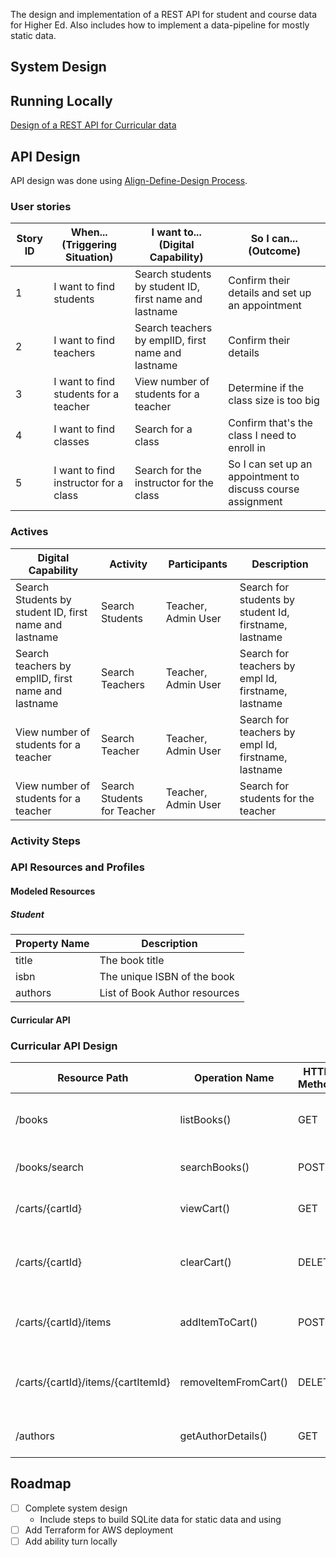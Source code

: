 The design and implementation of a REST API for student and course data for Higher Ed. Also includes how to implement a
data-pipeline for
mostly static data.

## System Design

## Running Locally

[Design of a REST API for Curricular data](https://github.com/baranasoftware/system-design/blob/main/edu-api.md)

## API Design

API design was done
using [Align-Define-Design Process](https://blog.stoplight.io/aligning-on-your-api-design-using-jobs-to-be-done).

### User stories
| Story ID | When... (Triggering Situation)        | I want to...    (Digital Capability)                   | So I can...    (Outcome)                                    |
|----------|---------------------------------------|--------------------------------------------------------|-------------------------------------------------------------|
| 1        | I want to find students               | Search students by student ID, first name and lastname | Confirm their details and set up an appointment             |
| 2        | I want to find teachers               | Search teachers by emplID, first name and lastname     | Confirm their details                                       |
| 3        | I want to find students for a teacher | View number of students for a teacher                  | Determine if the class size is too big                      |
| 4        | I want to find classes                | Search for a class                                     | Confirm that's the class I need to enroll in                |
| 5        | I want to find instructor for a class | Search for the instructor for the class                | So I can set up an appointment to discuss course assignment |

### Actives
 Digital Capability                                     | Activity                    | Participants        | Description                                            |
|--------------------------------------------------------|-----------------------------|---------------------|--------------------------------------------------------|
| Search Students by student ID, first name and lastname | Search Students             | Teacher, Admin User | Search for students by student Id, firstname, lastname |
| Search teachers by emplID, first name and lastname     | Search Teachers             | Teacher, Admin User | Search for teachers by empl Id, firstname, lastname    |
| View number of students for a teacher                  | Search Teacher              | Teacher, Admin User | Search for teachers by empl Id, firstname, lastname    |
| View number of students for a teacher                  | Search Students for Teacher | Teacher, Admin User | Search for students for the teacher                    |

### Activity Steps

### API Resources and Profiles

#### Modeled Resources

##### Student

| Property Name | Description                   |
|---------------|-------------------------------|
| title         | The book title                |
| isbn          | The unique ISBN of the book   |
| authors       | List of Book Author resources |

#### Curricular API

### Curricular API Design

| Resource Path                      | Operation Name       | HTTP Method | Description                               | Request Details          | Response Details | Response Code(s) |
|------------------------------------|----------------------|-------------|-------------------------------------------|--------------------------|------------------|------------------|
| /books                             | listBooks()          | GET         | List books by category or release date    | categoryId   releaseDate | Books[]          | 200              |
| /books/search                      | searchBooks()        | POST        | Search for books by author, title         | searchQuery              | Books[]          | 200              |
| /carts/{cartId}                    | viewCart()           | GET         | View the current cart and total           | cartId                   | Cart             | 200, 404         |
| /carts/{cartId}                    | clearCart()          | DELETE      | Remove all books from the customer's cart | cartId                   | Cart             | 204, 404         |
| /carts/{cartId}/items              | addItemToCart()      | POST        | Add a book to the customer's cart         | cartId                   | Cart             | 201, 400         |
| /carts/{cartId}/items/{cartItemId} | removeItemFromCart() | DELETE      | Remove a book from the customer's cart    | cartId   cartItemId      | Cart             | 204, 404         |
| /authors                           | getAuthorDetails()   | GET         | Retrieve the details of an author         | authorId                 | BookAuthor       | 200, 404         |

## Roadmap

- [ ] Complete system design
    - Include steps to build SQLite data for static data and using
- [ ] Add Terraform for AWS deployment
- [ ] Add ability turn locally 
